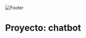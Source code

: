 ![Footer](https://user-images.githubusercontent.com/75450615/175359808-93951868-515a-4a2a-af6b-ce17736a3a08.png)

# Proyecto: chatbot
